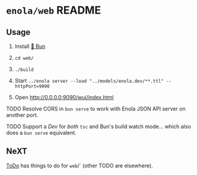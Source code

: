 <!--
    SPDX-License-Identifier: Apache-2.0

    Copyright 2025 The Enola <https://enola.dev> Authors

    Licensed under the Apache License, Version 2.0 (the "License");
    you may not use this file except in compliance with the License.
    You may obtain a copy of the License at

        https://www.apache.org/licenses/LICENSE-2.0

    Unless required by applicable law or agreed to in writing, software
    distributed under the License is distributed on an "AS IS" BASIS,
    WITHOUT WARRANTIES OR CONDITIONS OF ANY KIND, either express or implied.
    See the License for the specific language governing permissions and
    limitations under the License.
-->

# `enola/web` README

## Usage

1. Install [🧅 Bun](https://bun.sh/docs/installation)

1. `cd web/`

1. `./build`

1. Start `../enola server --load "../models/enola.dev/**.ttl" --httpPort=9090`

1. Open <http://0.0.0.0:9090/wui/index.html>

TODO Resolve CORS in `bun serve` to work with Enola JSON API server on another port.

TODO Support a _Dev_ for _both_ `tsc` and Bun's build watch mode... which also does a `bun serve` equivalent.

## NeXT

[ToDo](ToDo.md) has things to do for `web`/` (other TODO are elsewhere).
